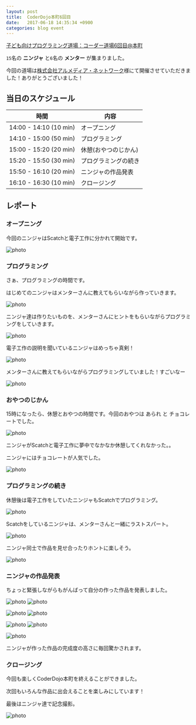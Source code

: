 ```yaml
---
layout: post
title:  CoderDojo本町6回目
date:   2017-06-18 14:35:34 +0900
categories: blog event
---
```


[子ども向けプログラミング道場：コーダー道場6回目@本町](https://coderdojo-hommachi.doorkeeper.jp/events/60526)

`15`名の **ニンジャ** と`6`名の **メンター** が集まりました。

今回の道場は[株式会社アルメディア・ネットワーク](https://www.allmedia.co.jp/)様にて開催させていただきました！ありがとうございました！

## 当日のスケジュール

時間                   | 内容
-----------------------|------
14:00 - 14:10 (10 min) | オープニング
14:10 - 15:00 (50 min) | プログラミング
15:00 - 15:20 (20 min) | 休憩(おやつのじかん)
15:20 - 15:50 (30 min) | プログラミングの続き
15:50 - 16:10 (20 min) | ニンジャの作品発表
16:10 - 16:30 (10 min) | クロージング

## レポート

### オープニング

今回のニンジャはScatchと電子工作に分かれて開始です。

![photo](/assets/img/2017-06-18/IMG_145231.jpg)

### プログラミング

さぁ、プログラミングの時間です。

はじめてのニンジャはメンターさんに教えてもらいながら作っていきます。

![photo](/assets/img/2017-06-18/IMG_152703.jpg)

ニンジャ達は作りたいものを、メンターさんにヒントをもらいながらプログラミングをしていきます。

![photo](/assets/img/2017-06-18/IMG_152622.jpg)

電子工作の説明を聞いているニンジャはめっちゃ真剣！

![photo](/assets/img/2017-06-18/IMG_143732.jpg)

メンターさんに教えてもらいながらプログラミングしていました！すごいなー

![photo](/assets/img/2017-06-18/IMG_152825.jpg)

###  おやつのじかん

15時になったら、休憩とおやつの時間です。今回のおやつは あられ と チョコレートでした。

![photo](/assets/img/2017-06-18/IMG_150239.jpg)

ニンジャがScatchと電子工作に夢中でなかなか休憩してくれなかった。。

ニンジャにはチョコレートが人気でした。

![photo](/assets/img/2017-06-18/IMG_150735.jpg)

### プログラミングの続き

休憩後は電子工作をしていたニンジャもScatchでプログラミング。

![photo](/assets/img/2017-06-18/IMG_155632.jpg)

Scatchをしているニンジャは、メンターさんと一緒にラストスパート。

![photo](/assets/img/2017-06-18/IMG_153920.jpg)

ニンジャ同士で作品を見せ合ったりホントに楽しそう。

![photo](/assets/img/2017-06-18/IMG_152642.jpg)

### ニンジャの作品発表

ちょっと緊張しながらもがんばって自分の作った作品を発表しました。

![photo](/assets/img/2017-06-18/IMG_160655.jpg)
![photo](/assets/img/2017-06-18/IMG_160925.jpg)

![photo](/assets/img/2017-06-18/IMG_161810.jpg)
![photo](/assets/img/2017-06-18/IMG_161317.jpg)

![photo](/assets/img/2017-06-18/IMG_162047.jpg)
![photo](/assets/img/2017-06-18/IMG_162246.jpg)

![photo](/assets/img/2017-06-18/IMG_163010.jpg)

ニンジャが作った作品の完成度の高さに毎回驚かされます。

### クロージング

今回も楽しくCoderDojo本町を終えることができました。

次回もいろんな作品に出会えることを楽しみにしています！

最後はニンジャ達で記念撮影。

![photo](/assets/img/2017-06-18/IMG_163504.jpg)
